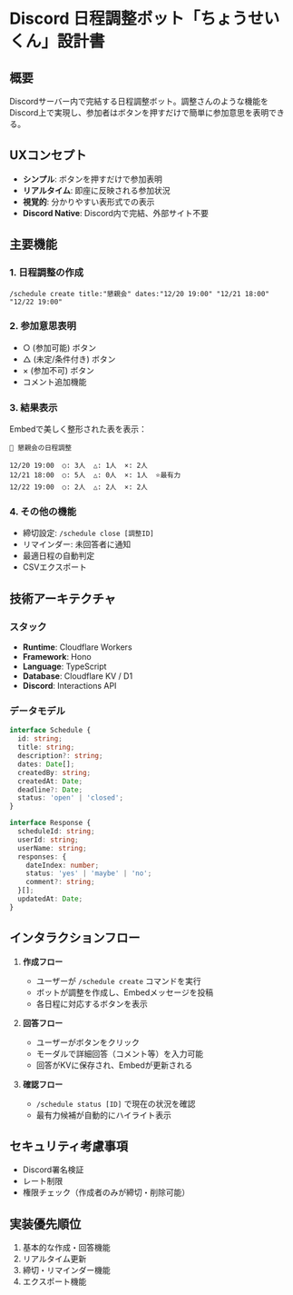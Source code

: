 # Discord 日程調整ボット「ちょうせいくん」設計書

## 概要
Discordサーバー内で完結する日程調整ボット。調整さんのような機能をDiscord上で実現し、参加者はボタンを押すだけで簡単に参加意思を表明できる。

## UXコンセプト
- **シンプル**: ボタンを押すだけで参加表明
- **リアルタイム**: 即座に反映される参加状況
- **視覚的**: 分かりやすい表形式での表示
- **Discord Native**: Discord内で完結、外部サイト不要

## 主要機能

### 1. 日程調整の作成
```
/schedule create title:"懇親会" dates:"12/20 19:00" "12/21 18:00" "12/22 19:00"
```

### 2. 参加意思表明
- ○ (参加可能) ボタン
- △ (未定/条件付き) ボタン  
- × (参加不可) ボタン
- コメント追加機能

### 3. 結果表示
Embedで美しく整形された表を表示：
```
📅 懇親会の日程調整

12/20 19:00  ○: 3人  △: 1人  ×: 2人
12/21 18:00  ○: 5人  △: 0人  ×: 1人  ⭐最有力
12/22 19:00  ○: 2人  △: 2人  ×: 2人
```

### 4. その他の機能
- 締切設定: `/schedule close [調整ID]`
- リマインダー: 未回答者に通知
- 最適日程の自動判定
- CSVエクスポート

## 技術アーキテクチャ

### スタック
- **Runtime**: Cloudflare Workers
- **Framework**: Hono
- **Language**: TypeScript
- **Database**: Cloudflare KV / D1
- **Discord**: Interactions API

### データモデル
```typescript
interface Schedule {
  id: string;
  title: string;
  description?: string;
  dates: Date[];
  createdBy: string;
  createdAt: Date;
  deadline?: Date;
  status: 'open' | 'closed';
}

interface Response {
  scheduleId: string;
  userId: string;
  userName: string;
  responses: {
    dateIndex: number;
    status: 'yes' | 'maybe' | 'no';
    comment?: string;
  }[];
  updatedAt: Date;
}
```

## インタラクションフロー

1. **作成フロー**
   - ユーザーが `/schedule create` コマンドを実行
   - ボットが調整を作成し、Embedメッセージを投稿
   - 各日程に対応するボタンを表示

2. **回答フロー**
   - ユーザーがボタンをクリック
   - モーダルで詳細回答（コメント等）を入力可能
   - 回答がKVに保存され、Embedが更新される

3. **確認フロー**
   - `/schedule status [ID]` で現在の状況を確認
   - 最有力候補が自動的にハイライト表示

## セキュリティ考慮事項
- Discord署名検証
- レート制限
- 権限チェック（作成者のみが締切・削除可能）

## 実装優先順位
1. 基本的な作成・回答機能
2. リアルタイム更新
3. 締切・リマインダー機能
4. エクスポート機能